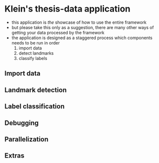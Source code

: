 Klein's thesis-data application
===============================

- this application is *the* showcase of how to use the entire framework
- but please take this only as a suggestion, there are many other ways of getting your data processed by the framework
- the application is designed as a staggered process which components needs to be run in order
  1. import data
  2. detect landmarks
  3. classify labels

Import data
-----------

Landmark detection
------------------

Label classification
--------------------

Debugging
---------

Parallelization
---------------

Extras
------

